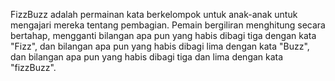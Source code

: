 FizzBuzz adalah permainan kata berkelompok untuk anak-anak untuk mengajari mereka tentang pembagian. Pemain bergiliran menghitung secara bertahap, mengganti bilangan apa pun yang habis dibagi tiga dengan kata "Fizz", dan bilangan apa pun yang habis dibagi lima dengan kata "Buzz", dan bilangan apa pun yang habis dibagi tiga dan lima dengan kata "fizzBuzz".
